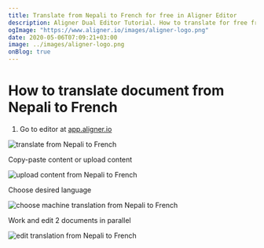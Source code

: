 ```yaml
---
title: Translate from Nepali to French for free in Aligner Editor
description: Aligner Dual Editor Tutorial. How to translate for free from Nepali to French. Aligner is multilingual document management platform. 
ogImage: "https://www.aligner.io/images/aligner-logo.png"
date: 2020-05-06T07:09:21+03:00
image: ../images/aligner-logo.png
onBlog: true
---
```


# How to translate document from Nepali to French

1. Go to editor at [app.aligner.io](https://app.aligner.io "Aligner App web page")

![translate from Nepali to French](../aligner-blank-editor.png "translate from Nepali to French")

Copy-paste content or upload content

![upload content from Nepali to French](../aligner-uploaded-document.png "upload content from Nepali to French")

Choose desired language

![choose machine translation from Nepali to French](../aligner-language-dropdown.png "choose machine translation from Nepali to French")

Work and edit 2 documents in parallel

![edit translation from Nepali to French](../aligner-double-sitded-editor.png "edit translation from Nepali to French")


